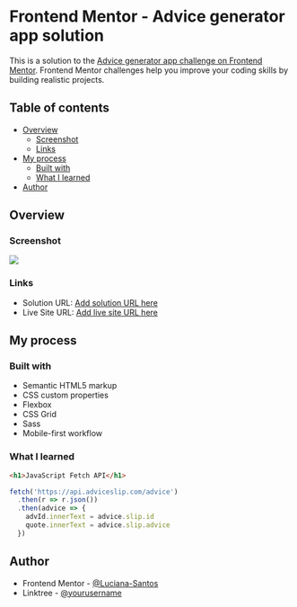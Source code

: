 # Frontend Mentor - Advice generator app solution

This is a solution to the [Advice generator app challenge on Frontend Mentor](https://www.frontendmentor.io/challenges/advice-generator-app-QdUG-13db). Frontend Mentor challenges help you improve your coding skills by building realistic projects.

## Table of contents

- [Overview](#overview)
  - [Screenshot](#screenshot)
  - [Links](#links)
- [My process](#my-process)
  - [Built with](#built-with)
  - [What I learned](#what-i-learned)
- [Author](#author)

## Overview

### Screenshot

![](./screenshot.jpg)


### Links

- Solution URL: [Add solution URL here](https://your-solution-url.com)
- Live Site URL: [Add live site URL here](https://your-live-site-url.com)

## My process

### Built with

- Semantic HTML5 markup
- CSS custom properties
- Flexbox
- CSS Grid
- Sass
- Mobile-first workflow

### What I learned

```html
<h1>JavaScript Fetch API</h1>
```
```js
fetch('https://api.adviceslip.com/advice')
  .then(r => r.json())
  .then(advice => {
    advId.innerText = advice.slip.id
    quote.innerText = advice.slip.advice
  })
```

## Author

- Frontend Mentor - [@Luciana-Santos](https://www.frontendmentor.io/profile/Luciana-Santos)
- Linktree - [@yourusername](https://linktr.ee/Lucianadss)

